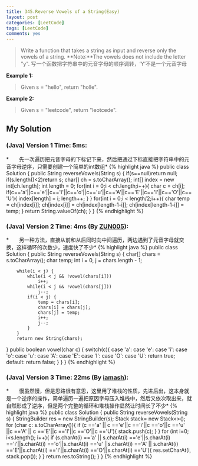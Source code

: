 ```yaml
---
title: 345.Reverse Vowels of a String(Easy)
layout: post
categories: [LeetCode]
tags: [LeetCode]
comments: yes
---
```


>Write a function that takes a string as input and reverse only the vowels of a string.
**Note:**The vowels does not include the letter "y".
写一个函数把字符串中的元音字母的顺序调转，‘Y’不是一个元音字母

**Example 1:**
>Given s = "hello", return "holle".

**Example 2:**
>Given s = "leetcode", return "leotcede".

## My Solution
### (Java) Version 1  Time: 5ms:
*　　先一次遍历把元音字母的下标记下来，然后把通过下标直接把字符串中的元音字母逆序，只需要创建一个简单的int数组*
{% highlight java %}
public class Solution {
    public String reverseVowels(String s) {
        if(s==null)return null;
        if(s.length()<2)return s;
        char[] ch = s.toCharArray();
        int[] index = new int[ch.length];
        int length = 0;
        for(int i = 0;i < ch.length;i++){
            char c = ch[i];
            if(c=='a'||c=='e'||c=='i'||c=='o'||c=='u'||c=='A'||c=='E'||c=='I'||c=='O'||c=='U'){
                index[length] = i;
                length++;
            }
        }
        for(int i = 0;i < length/2;i++){
            char temp = ch[index[i]];
            ch[index[i]] = ch[index[length-1-i]];
            ch[index[length-1-i]] = temp;
        }
        return String.valueOf(ch);
    }
}
{% endhighlight %}

### (Java) Version 2  Time: 4ms (By [ZUN005](https://discuss.leetcode.com/user/zun005)):
*　　另一种方法，直接从前和从后同时向中间遍历，两边遇到了元音字母就交换，这样循环的次数少，速度快了不少*
{% highlight java %}
public class Solution {
    public String reverseVowels(String s) {
        char[] chars = s.toCharArray();
        char temp;
        int i = 0, j = chars.length - 1;

        while(i < j) {
            while(i < j && !vowel(chars[i])) 
                i++;
            while(i < j && !vowel(chars[j])) 
                j--;
            if(i < j) {
                temp = chars[i];
                chars[i] = chars[j];
                chars[j] = temp;
                i++;
                j--;
            }
        }
        return new String(chars);
}
    public boolean vowel(char c) {
        switch(c){
            case 'a':
            case 'e':
            case 'i':
            case 'o':
            case 'u':
            case 'A':
            case 'E':
            case 'I':
            case 'O':
            case 'U':
            return true;
            default:
            return false;
         }
    }
}
{% endhighlight %}

### (Java) Version 3  Time: 22ms (By [iamash](https://discuss.leetcode.com/user/iamash)):
*　　慢虽然慢，但是思路很有意思，这里用了堆栈的性质，先进后出，这本身就是一个逆序的操作，简单遍历一遍把原因字母压入堆栈中，然后又依次取出来，就自然形成了逆序，但是两个完整的循环和堆栈操作显然让时间长了不少*
{% highlight java %}
public class Solution {
    public String reverseVowels(String s) {
        StringBuilder res = new StringBuilder(s);
        Stack<Character> stack= new Stack<>();
        for (char c: s.toCharArray()){
            if (c =='a' || c =='e'||c =='i'||c =='o'||c =='u'
            ||c =='A' || c =='E'||c =='I'||c =='O'||c =='U'){
                stack.push(c);
            }
        }
        for (int i=0; i<s.length(); i++){
            if (s.charAt(i) =='a' || s.charAt(i) =='e'||s.charAt(i) =='i'||s.charAt(i) =='o'||s.charAt(i) =='u'
            ||s.charAt(i) =='A' || s.charAt(i) =='E'||s.charAt(i) =='I'||s.charAt(i) =='O'||s.charAt(i) =='U'){
                res.setCharAt(i, stack.pop());
            }
        }
        return res.toString();
    }
}
{% endhighlight %}